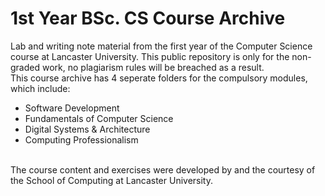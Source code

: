 # 1st Year BSc. CS Course Archive

Lab and writing note material from the first year of the Computer Science course at Lancaster University.
This public repository is only for the non-graded work, no plagiarism rules will be breached as a result.
<br>
This course archive has 4 seperate folders for the compulsory modules, which include:
* Software Development
* Fundamentals of Computer Science
* Digital Systems & Architecture
* Computing Professionalism
<br>
The course content and exercises were developed by and the courtesy of the School of Computing at Lancaster University.
